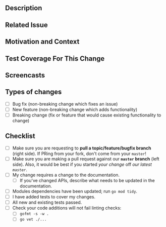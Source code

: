 <!-- Provide a general summary of your changes in the Title above -->

## Description
<!-- Describe your changes in detail -->

## Related Issue
<!-- This project will only accept PRs related to open issues -->
<!-- If suggesting a new feature or change, please discuss it in an issue first -->
<!-- If fixing a bug, there should be an issue describing it with steps to reproduce -->
<!-- Please link to the issue here -->

## Motivation and Context
<!-- Why is this change required? What problem does it solve? -->

## Test Coverage For This Change
<!-- Please describe in detail how you manually tested your changes, and where any automated test coverage was added/updated -->
<!-- Include details of your testing environment, and the tests you ran to see how your change affects other areas of the code, etc. -->

## Screencasts

<!-- Please download Recordit or a similar screencast and upload it here or provide a link to that-->


## Types of changes
<!-- What types of changes does your code introduce? Put an `x` in all the boxes that apply: -->
- [ ] Bug fix (non-breaking change which fixes an issue)
- [ ] New feature (non-breaking change which adds functionality)
- [ ] Breaking change (fix or feature that would cause existing functionality to change)

## Checklist
<!-- Go over all the following points, and put an `x` in all the boxes that apply -->
<!-- If you're unsure about any of these, don't hesitate to ask; we're here to help! -->
- [ ] Make sure you are requesting to **pull a topic/feature/bugfix branch** (right side). If PRing from your fork, don't come from your `master`!
- [ ] Make sure you are making a pull request against our **`master` branch** (left side). Also, it would be best if you started *your change* off *our latest `master`*.
- [ ] My change requires a change to the documentation.
  - [ ] If you've changed APIs, describe what needs to be updated in the documentation.
- [ ] Modules dependencies have been updated; run `go mod tidy`.
- [ ] I have added tests to cover my changes.
- [ ] All new and existing tests passed.
- [ ] Check your code additions will not fail linting checks:
  - [ ] `gofmt -s -w .`
  - [ ] `go vet ./...`
